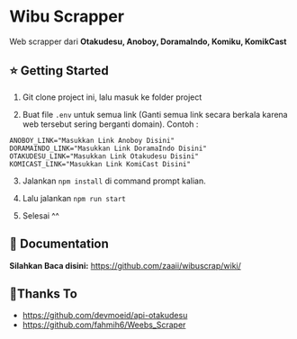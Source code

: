 # Wibu Scrapper

Web scrapper dari **Otakudesu, Anoboy, DoramaIndo, Komiku, KomikCast**

## ⭐ Getting Started

  1. Git clone project ini, lalu masuk ke folder project

  2. Buat file `.env` untuk semua link (Ganti semua link secara berkala karena web tersebut sering berganti domain). Contoh : 
```
ANOBOY_LINK="Masukkan Link Anoboy Disini"
DORAMAINDO_LINK="Masukkan Link DoramaIndo Disini"
OTAKUDESU_LINK="Masukkan Link Otakudesu Disini"
KOMICAST_LINK="Masukkan Link KomiCast Disini"
```

  3. Jalankan `npm install` di command prompt kalian.

  4. Lalu jalankan `npm run start`

  5. Selesai ^^

## 📖 Documentation

**Silahkan Baca disini:** https://github.com/zaaii/wibuscrap/wiki/


## 🙏Thanks To

- https://github.com/devmoeid/api-otakudesu
- https://github.com/fahmih6/Weebs_Scraper
